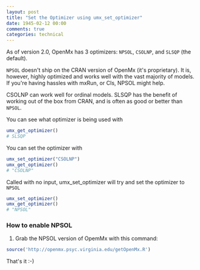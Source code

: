 ```yaml
---
layout: post
title: "Set the Optimizer using umx_set_optimizer"
date: 1945-02-12 00:00
comments: true
categories: technical
---
```


As of version 2.0, OpenMx has 3 optimizers: `NPSOL`, `CSOLNP`, and `SLSQP` (the default).

`NPSOL` doesn't ship on the CRAN version of OpenMx (it's proprietary). It is, however, highly optimized and works well with the vast majority of models. If you're having hassles with mxRun, or CIs, NPSOL might help.

CSOLNP can work well for ordinal models. SLSQP has the benefit of working out of the box from CRAN, and is often as good or better than `NPSOL`.

You can see what optimizer  is being used with

```r
umx_get_optimizer()
# SLSQP
```

You can set the optimizer with 

```r
umx_set_optimizer("CSOLNP")
umx_get_optimizer()
# "CSOLNP"

```

Called with no input, umx_set_optimizer will try and set the optimizer to `NPSOL`

```r
umx_set_optimizer() 
umx_get_optimizer()
# "NPSOL"
```


### How to enable NPSOL

1. Grab the NPSOL version of OpemMx with this command:

```r
source('http://openmx.psyc.virginia.edu/getOpenMx.R')

```

That's it :-)
